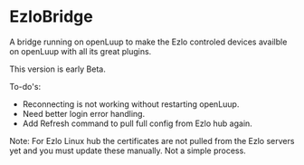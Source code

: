 # EzloBridge
A bridge running on openLuup to make the Ezlo controled devices availble on openLuup with all its great plugins.

This version is early Beta.


To-do's:
- Reconnecting is not working without restarting openLuup.
- Need better login error handling.
- Add Refresh command to pull full config from Ezlo hub again.

Note: For Ezlo Linux hub the certificates are not pulled from the Ezlo servers yet and you must update these manually. Not a simple process.
